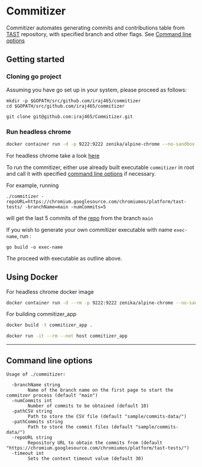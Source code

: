 # Commitizer

Commitizer automates generating commits and contributions table from [TAST](https://chromium.googlesource.com/chromiumos/platform/tast/) repository, with specified branch and other flags. See [Command line options](#command-line-options)

## Getting started

### Cloning go project

Assuming you have go set up in your system, please proceed as follows:

```
mkdir -p $GOPATH/src/github.com/iraj465/commitizer
cd $GOPATH/src/github.com/iraj465/commitizer

git clone git@github.com:iraj465/Commitizer.git
```
### Run headless chrome

```bash
docker container run -d -p 9222:9222 zenika/alpine-chrome --no-sandbox --remote-debugging-address=0.0.0.0 --remote-debugging-port=9222

```
For headless chrome take a look [here](https://developers.google.com/web/updates/2017/04/headless-chrome)

To run the commitizer, either use already built executable `commitizer` in root and call it with specified [command line options](#command-line-options) if necessary.

For example, running 
```
./commitizer -repoURL=https://chromium.googlesource.com/chromiumos/platform/tast-tests/ -branchName=main -numCommits=5
```
will get the last 5 commits of the [repo](https://chromium.googlesource.com/chromiumos/platform/tast-tests/) from the branch `main`

If you wish to generate your own commitizer executable with name `exec-name`, run :

```
go build -o exec-name
```
The proceed with executable as outline above.

## Using Docker
For headless chrome docker image
```bash
docker container run -d --rm -p 9222:9222 zenika/alpine-chrome --no-sandbox --remote-debugging-address=0.0.0.0 --remote-debugging-port=9222
```

For building commitizer_app
```bash
docker build -t commitizer_app .

docker run -it --rm --net host commitizer_app
```
---
## Command line options


```
Usage of ./commitizer:

  -branchName string
        Name of the branch name on the first page to start the commitzer process (default "main")
  -numCommits int
        Number of commits to be obtained (default 10)
  -pathCSV string
        Path to store the CSV file (default "sample/commits-data/")
  -pathCommits string
        Path to store the commit files (default "sample/commits-data/")
  -repoURL string
        Repository URL to obtain the commits from (default "https://chromium.googlesource.com/chromiumos/platform/tast-tests/")
  -timeout int
        Sets the context timeout value (default 30)
```
